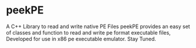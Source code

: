# peekPE
A C++ Library to read and write native PE Files
peekPE provides an easy set of classes and function to read and write pe format executable files,
Developed for use in x86 pe executable emulator.
Stay Tuned.
